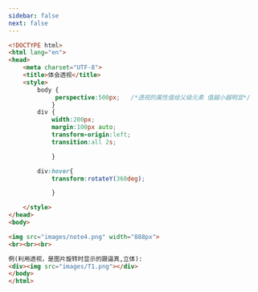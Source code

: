 ```yaml
---
sidebar: false
next: false
---
```

<BlogInfo/>






```html
<!DOCTYPE html>
<html lang="en">
<head>
    <meta charset="UTF-8">
    <title>体会透视</title>
    <style>
        body {
             perspective:500px;   /*透视的属性值给父级元素 值越小越明显*/
            }
        div {
            width:200px;
            margin:100px auto;
            transform-origin:left;
            transition:all 2s;

            }

        div:hover{
            transform:rotateY(360deg);

            }

    </style>
</head>
<body>

<img src="images/note4.png" width="888px">
<br><br><br>

例(利用透视，是图片旋转时显示的跟逼真,立体):
<div><img src="images/T1.png"></div>
</body>
</html>
```






<ActionBox />
        
<style>#top-box {margin-top:0.5rem!important;}</style>
